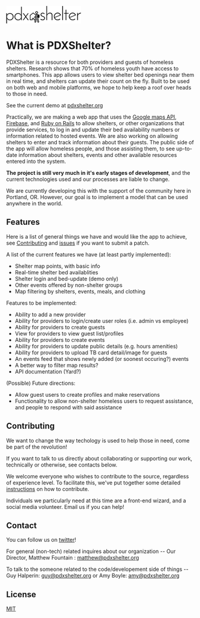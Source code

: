 ![PDXShelter logo](img/pdxsheltericon.png "Never doubt that a small group of thoughtful, committed, citizens can change the world. Indeed, it is the only thing that ever has.")

What is PDXShelter?
===================

PDXShelter is a resource for both providers and guests of homeless shelters. Research shows that 70% of homeless youth have access to smartphones. This app allows users to view shelter bed openings near them in real time, and shelters can update their count on the fly. Built to be used on both web and mobile platforms, we hope to help keep a roof over heads to those in need.

See the current demo at [pdxshelter.org](https://www.pdxshelter.org/)

Practically, we are making a web app that uses the [Google maps API](https://developers.google.com/maps/web/), [Firebase](https://www.firebase.com/), and [Ruby on Rails](http://rubyonrails.org/) to allow shelters, or other organizations that provide services, to log in and update their bed availability numbers or information related to hosted events. We are also working on allowing shelters to enter and track information about their guests. The public side of the app will allow homeless people, and those assisting them, to see up-to-date information about shelters, events and other available resources entered into the system.

**The project is still very much in it's early stages of development**, and the current technologies used and our processes are liable to change.

We are currently developing this with the support of the community here in Portland, OR. However, our goal is to implement a model that can be used anywhere in the world.

Features
----------

Here is a list of general things we have and would like the app to achieve, see <a href="#Contributing">Contributing</a> and [issues](https://github.com/geh4y8/pdxshelters/issues) if you want to submit a patch.

A list of the current features we have (at least partly implemented):

* Shelter map points, with basic info
* Real-time shelter bed availablities
* Shelter login and bed-update (demo only)
* Other events offered by non-shelter groups
* Map filtering by shelters, events, meals, and clothing

Features to be implemented:

* Ability to add a new provider
* Ability for providers to login/create user roles (i.e. admin vs employee)
* Ability for providers to create guests
* View for providers to view guest list/profiles
* Ability for providers to create events
* Ability for providers to update public details (e.g. hours amenities)
* Ability for providers to upload TB card detail/image for guests
* An events feed that shows newly added (or soonest occuring?) events
* A better way to filter map results?
* API documentation (Yard?)

(Possible) Future directions:

* Allow guest users to create profiles and make reservations
* Functionality to allow non-shelter homeless users to request assistance, and people to respond with said assistance

Contributing
------------

We want to change the way techology is used to help those in need, come be part of the revolution!

If you want to talk to us directly about collaborating or supporting our work, technically or otherwise, see contacts below.

We welcome everyone who wishes to contribute to the source, regardless of experience level. To facilitate this, we've put together some detailed [instructions](contributing.md) on how to contribute.

Individuals we particularly need at this time are a front-end wizard, and a social media volunteer. Email us if you can help!

Contact
--------

You can follow us on [twitter](http://twitter.com/pdxshelter)!

For general (non-tech) related inquires about our organization -- Our Director, Matthew Fountain : matthew@pdxshelter.org

To talk to the someone related to the code/developement side of things -- Guy Halperin: guy@pdxshelter.org or Amy Boyle: amy@pdxshelter.org

License
-------
[MIT](LICENSE.txt)
